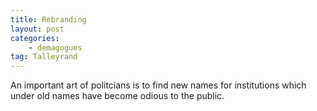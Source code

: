 ```yaml
---
title: Rebranding
layout: post
categories:
    - demagogues
tag: Talleyrand
---
```


An important art of politcians is to find new names for institutions which under old names have become odious to the public.